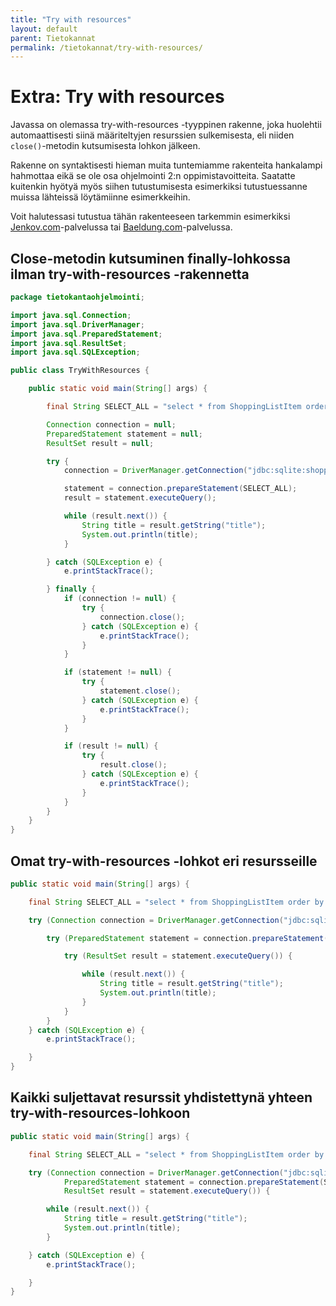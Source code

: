 ```yaml
---
title: "Try with resources"
layout: default
parent: Tietokannat
permalink: /tietokannat/try-with-resources/
---
```


# Extra: Try with resources

Javassa on olemassa try-with-resources -tyyppinen rakenne, joka huolehtii automaattisesti siinä määriteltyjen resurssien sulkemisesta, eli niiden `close()`-metodin kutsumisesta lohkon jälkeen.

Rakenne on syntaktisesti hieman muita tuntemiamme rakenteita hankalampi hahmottaa eikä se ole osa ohjelmointi 2:n oppimistavoitteita. Saatatte kuitenkin hyötyä myös siihen tutustumisesta esimerkiksi tutustuessanne muissa lähteissä löytämiinne esimerkkeihin.

Voit halutessasi tutustua tähän rakenteeseen tarkemmin esimerkiksi [Jenkov.com](https://jenkov.com/tutorials/java-exception-handling/try-with-resources.html)-palvelussa tai [Baeldung.com](https://www.baeldung.com/java-try-with-resources)-palvelussa.

## Close-metodin kutsuminen finally-lohkossa ilman try-with-resources -rakennetta

```java
package tietokantaohjelmointi;

import java.sql.Connection;
import java.sql.DriverManager;
import java.sql.PreparedStatement;
import java.sql.ResultSet;
import java.sql.SQLException;

public class TryWithResources {

    public static void main(String[] args) {

        final String SELECT_ALL = "select * from ShoppingListItem order by id asc";

        Connection connection = null;
        PreparedStatement statement = null;
        ResultSet result = null;

        try {
            connection = DriverManager.getConnection("jdbc:sqlite:shoppingList.sqlite");

            statement = connection.prepareStatement(SELECT_ALL);
            result = statement.executeQuery();

            while (result.next()) {
                String title = result.getString("title");
                System.out.println(title);
            }

        } catch (SQLException e) {
            e.printStackTrace();

        } finally {
            if (connection != null) {
                try {
                    connection.close();
                } catch (SQLException e) {
                    e.printStackTrace();
                }
            }

            if (statement != null) {
                try {
                    statement.close();
                } catch (SQLException e) {
                    e.printStackTrace();
                }
            }

            if (result != null) {
                try {
                    result.close();
                } catch (SQLException e) {
                    e.printStackTrace();
                }
            }
        }
    }
}
```

## Omat try-with-resources -lohkot eri resursseille

```java
public static void main(String[] args) {

    final String SELECT_ALL = "select * from ShoppingListItem order by id asc";

    try (Connection connection = DriverManager.getConnection("jdbc:sqlite:c:/sqlite/shoppingList.sqlite")) {

        try (PreparedStatement statement = connection.prepareStatement(SELECT_ALL)) {

            try (ResultSet result = statement.executeQuery()) {

                while (result.next()) {
                    String title = result.getString("title");
                    System.out.println(title);
                }
            }
        }
    } catch (SQLException e) {
        e.printStackTrace();

    }
}
```

## Kaikki suljettavat resurssit yhdistettynä yhteen try-with-resources-lohkoon

```java
public static void main(String[] args) {

    final String SELECT_ALL = "select * from ShoppingListItem order by id asc";

    try (Connection connection = DriverManager.getConnection("jdbc:sqlite:c:/sqlite/shoppingList.sqlite");
            PreparedStatement statement = connection.prepareStatement(SELECT_ALL);
            ResultSet result = statement.executeQuery()) {

        while (result.next()) {
            String title = result.getString("title");
            System.out.println(title);
        }

    } catch (SQLException e) {
        e.printStackTrace();

    }
}
```
